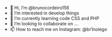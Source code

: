- 👋 Hi, I’m @brunocordeiro156
- 👀 I’m interested in develop things
- 🌱 I’m currently learning code CSS and PHP
- 💞️ I’m looking to collaborate on ...
- 📫 How to reach me on Instagram: @br1nolego

<!---
brunocordeiro156/brunocordeiro156 is a ✨ special ✨ repository because its `README.md` (this file) appears on your GitHub profile.
You can click the Preview link to take a look at your changes.
--->
